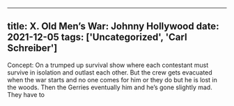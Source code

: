
---
title: X. Old Men’s War: Johnny Hollywood
date: 2021-12-05
tags: ['Uncategorized', 'Carl Schreiber']
---

Concept: On a trumped up survival show where each contestant must survive in isolation and outlast each other.  But the crew gets evacuated when the war starts and no one comes for him or they do but he is lost in the woods.  Then the Gerries eventually him and he’s gone slightly mad.  They have to

